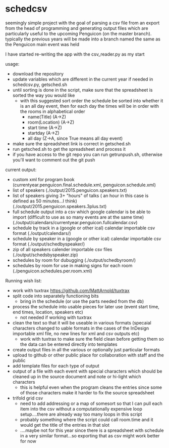 schedcsv
========

seemingly simple project with the goal of parsing a csv file from an export
from the head of programming and generating output files which are particularly useful to the upcoming Penguicon (on the master branch). typically the previous years will be made into a branch named the same as the Penguicon main event was held

I have started re-writing the app with the csv_reader.py as my start

usage:
   * download the repository
   * update variables which are different in the current year if needed in schedcsv.py, getsched.sh
   * until sorting is done in the script, make sure that the spreadsheet is sorted the way you would like
     * with this suggested sort order the schedule be sorted into whether it is an all day event, then for each day the times will be in order with the rooms in alphabetical order 
       * name(Title) (A->Z)
       * room(Location) (A->Z)
       * start time (A->Z)
       * startday (A->Z)
       * all day (Z->A, since True means all day event)
   * make sure the spreadsheet link is correct in getsched.sh
   * run getsched.sh to get the spreadsheet and process it
   * if you have access to the git repo you can run getrunpush.sh, otherwise you'll want to comment out the git push

current output:
   * custom xml for program book (currentyear.penguicon.final.schedule.xml, penguicon.schedule.xml)
   * list of speakers (./output/2015.penguicon.speakers.txt)
   * list of speakers giving 3+ "hours" of talks ( an hour in this case is defined as 50 minutes...I think) (./output/2015.penguicon.speakers.3plus.txt)
   * full schedule output into a csv which google calendar is be able to import (difficult to use as so many events are at the same time) (./output/calendars/currentyear.penguicon.fullcalendar.csv)
   * schedule by track  in a (google or other ical) calendar importable csv format  (./output/calendars/)
   * schedule by speaker in a (google or other ical) calendar importable csv format (./output/schedbyspeaker/)
   * zip of all speakers calender importable csv files (./output/schedsbyspeaker.zip)
   * schedules by room for dubugging (./output/schedbyroom/)
   * schedules by room for use in making signs for each room (./penguicon.schedules.per.room.xml)
 
Running wish list:
  * work with tuxtrax https://github.com/MattArnold/tuxtrax 
  * split code into separately functioning bits
      *  bring in the schedule (or use the parts needed from the db)
  *  process the schedule into usable pieces for later use (event start time, end times, location, speakers etc)
      *  not needed if working with tuxtrax
  *  clean the text so that it will be useable in various formats (specaial characters changed to uable formats in the cases of the InDesign importable xml file, no new lines for xml and csv outputs etc)
      *  work with tuxtrax to make sure the field clean before getting them so the data can be entered directly into templates
  *  create output files in all the various or optionally just particular formats
  *  upload to github or other public place for collaboration with staff and the public
  * add template files for each type of output
  * output of a file with each event with special characters which should be cleaned up in the source document and note or hi-light which characters
    * this is helpful even when the program cleans the entries 
       since some of those characters make it harder to fix the source spreadsheet
  * trifold grid csv 
    * need to add addressing or a map of somesort so that I can pull each item into the csv without a computationally expensive loop setup....there are already way too many loops in this script
    * probably something where the script could call room.time and it would get the title of the entries in that slot
    * ....maybe not for this year since there is a spreadsheet with schedule in a very similar format...so exporting that as csv might work better for now
